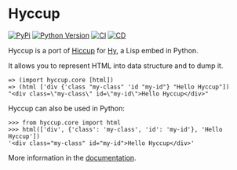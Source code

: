 # Hyccup

[![PyPi](https://img.shields.io/pypi/v/hyccup?label=PyPi)](https://pypi.org/project/hyccup/)
[![Python Version](https://img.shields.io/pypi/pyversions/hyccup?label=Python)](https://pypi.org/project/hyccup/)
[![CI](https://github.com/Arkelis/hyccup/actions/workflows/ci.yml/badge.svg)](https://github.com/Arkelis/hyccup/actions/workflows/ci.yml)
[![CD](https://github.com/Arkelis/hyccup/actions/workflows/cd.yml/badge.svg)](https://github.com/Arkelis/hyccup/actions/workflows/cd.yml)

Hyccup is a port of [Hiccup](https://github.com/weavejester/hiccup)
for [Hy](https://github.com/hylang/hy), a Lisp embed in Python.

It allows you to represent HTML into data structure and to dump it.

```hy
=> (import hyccup.core [html])
=> (html ['div {'class "my-class" 'id "my-id"} "Hello Hyccup"])
"<div class=\"my-class\" id=\"my-id\">Hello Hyccup</div>"
```

Hyccup can also be used in Python:

```pycon
>>> from hyccup.core import html
>>> html(['div', {'class': 'my-class', 'id': 'my-id'}, 'Hello Hyccup'])
'<div class="my-class" id="my-id">Hello Hyccup</div>'
```

More information in the [documentation](https://hyccup.pycolore.fr).
